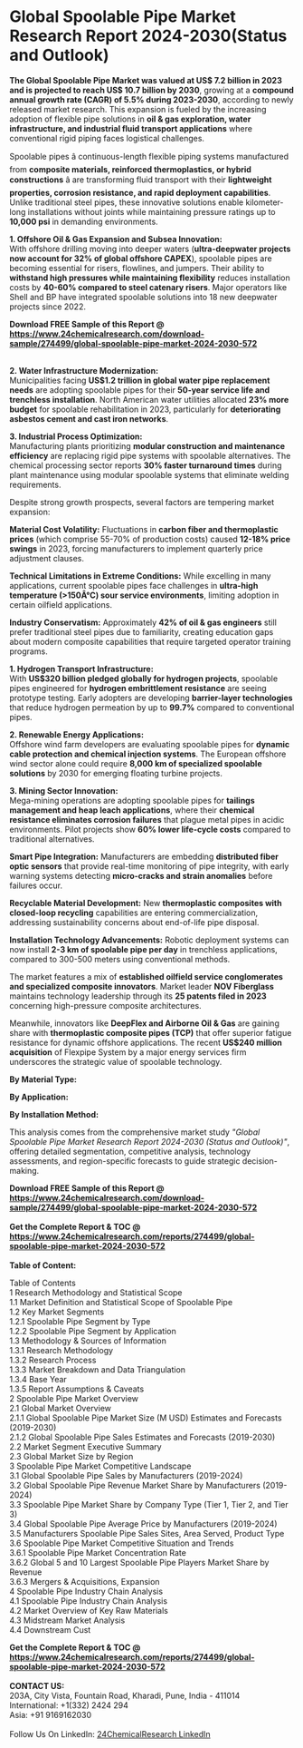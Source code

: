 <h1>Global Spoolable Pipe Market Research Report 2024-2030(Status and Outlook)</h1><p><strong>The Global Spoolable Pipe Market was valued at US$ 7.2 billion in 2023 and is projected to reach US$ 10.7 billion by 2030</strong>, growing at a <strong>compound annual growth rate (CAGR) of 5.5% during 2023-2030</strong>, according to newly released market research. This expansion is fueled by the increasing adoption of flexible pipe solutions in <strong>oil &amp; gas exploration, water infrastructure, and industrial fluid transport applications</strong> where conventional rigid piping faces logistical challenges.</p><p>Spoolable pipes â continuous-length flexible piping systems manufactured from <strong>composite materials, reinforced thermoplastics, or hybrid constructions</strong> â are transforming fluid transport with their <strong>lightweight properties, corrosion resistance, and rapid deployment capabilities</strong>. Unlike traditional steel pipes, these innovative solutions enable kilometer-long installations without joints while maintaining pressure ratings up to <strong>10,000 psi</strong> in demanding environments.</p><p><strong>1. Offshore Oil &amp; Gas Expansion and Subsea Innovation:</strong><br>
With offshore drilling moving into deeper waters (<strong>ultra-deepwater projects now account for 32% of global offshore CAPEX</strong>), spoolable pipes are becoming essential for risers, flowlines, and jumpers. Their ability to <strong>withstand high pressures while maintaining flexibility</strong> reduces installation costs by <strong>40-60% compared to steel catenary risers</strong>. Major operators like Shell and BP have integrated spoolable solutions into 18 new deepwater projects since 2022.</p><div><b>Download FREE Sample of this Report @ 
            <a href="https://www.24chemicalresearch.com/download-sample/274499/global-spoolable-pipe-market-2024-2030-572">
            https://www.24chemicalresearch.com/download-sample/274499/global-spoolable-pipe-market-2024-2030-572</a></b></div><br><p><strong>2. Water Infrastructure Modernization:</strong><br>
Municipalities facing <strong>US$1.2 trillion in global water pipe replacement needs</strong> are adopting spoolable pipes for their <strong>50-year service life and trenchless installation</strong>. North American water utilities allocated <strong>23% more budget</strong> for spoolable rehabilitation in 2023, particularly for <strong>deteriorating asbestos cement and cast iron networks</strong>.</p><p><strong>3. Industrial Process Optimization:</strong><br>
Manufacturing plants prioritizing <strong>modular construction and maintenance efficiency</strong> are replacing rigid pipe systems with spoolable alternatives. The chemical processing sector reports <strong>30% faster turnaround times</strong> during plant maintenance using modular spoolable systems that eliminate welding requirements.</p><p>Despite strong growth prospects, several factors are tempering market expansion:</p><p><strong>Material Cost Volatility:</strong> Fluctuations in <strong>carbon fiber and thermoplastic prices</strong> (which comprise 55-70% of production costs) caused <strong>12-18% price swings</strong> in 2023, forcing manufacturers to implement quarterly price adjustment clauses.</p><p><strong>Technical Limitations in Extreme Conditions:</strong> While excelling in many applications, current spoolable pipes face challenges in <strong>ultra-high temperature (&gt;150Â°C) sour service environments</strong>, limiting adoption in certain oilfield applications.</p><p><strong>Industry Conservatism:</strong> Approximately <strong>42% of oil &amp; gas engineers</strong> still prefer traditional steel pipes due to familiarity, creating education gaps about modern composite capabilities that require targeted operator training programs.</p><p><strong>1. Hydrogen Transport Infrastructure:</strong><br>
With <strong>US$320 billion pledged globally for hydrogen projects</strong>, spoolable pipes engineered for <strong>hydrogen embrittlement resistance</strong> are seeing prototype testing. Early adopters are developing <strong>barrier-layer technologies</strong> that reduce hydrogen permeation by up to <strong>99.7%</strong> compared to conventional pipes.</p><p><strong>2. Renewable Energy Applications:</strong><br>
Offshore wind farm developers are evaluating spoolable pipes for <strong>dynamic cable protection and chemical injection systems</strong>. The European offshore wind sector alone could require <strong>8,000 km of specialized spoolable solutions</strong> by 2030 for emerging floating turbine projects.</p><p><strong>3. Mining Sector Innovation:</strong><br>
Mega-mining operations are adopting spoolable pipes for <strong>tailings management and heap leach applications</strong>, where their <strong>chemical resistance eliminates corrosion failures</strong> that plague metal pipes in acidic environments. Pilot projects show <strong>60% lower life-cycle costs</strong> compared to traditional alternatives.</p><p><strong>Smart Pipe Integration:</strong> Manufacturers are embedding <strong>distributed fiber optic sensors</strong> that provide real-time monitoring of pipe integrity, with early warning systems detecting <strong>micro-cracks and strain anomalies</strong> before failures occur.</p><p><strong>Recyclable Material Development:</strong> New <strong>thermoplastic composites with closed-loop recycling</strong> capabilities are entering commercialization, addressing sustainability concerns about end-of-life pipe disposal.</p><p><strong>Installation Technology Advancements:</strong> Robotic deployment systems can now install <strong>2-3 km of spoolable pipe per day</strong> in trenchless applications, compared to 300-500 meters using conventional methods.</p><p>The market features a mix of <strong>established oilfield service conglomerates and specialized composite innovators</strong>. Market leader <strong>NOV Fiberglass</strong> maintains technology leadership through its <strong>25 patents filed in 2023</strong> concerning high-pressure composite architectures.</p><p>Meanwhile, innovators like <strong>DeepFlex and Airborne Oil &amp; Gas</strong> are gaining share with <strong>thermoplastic composite pipes (TCP)</strong> that offer superior fatigue resistance for dynamic offshore applications. The recent <strong>US$240 million acquisition</strong> of Flexpipe System by a major energy services firm underscores the strategic value of spoolable technology.</p><p><strong>By Material Type:</strong></p><p><strong>By Application:</strong></p><p><strong>By Installation Method:</strong></p><p>This analysis comes from the comprehensive market study <em>"Global Spoolable Pipe Market Research Report 2024-2030 (Status and Outlook)"</em>, offering detailed segmentation, competitive analysis, technology assessments, and region-specific forecasts to guide strategic decision-making.</p><div><b>Download FREE Sample of this Report @ 
            <a href="https://www.24chemicalresearch.com/download-sample/274499/global-spoolable-pipe-market-2024-2030-572">
            https://www.24chemicalresearch.com/download-sample/274499/global-spoolable-pipe-market-2024-2030-572</a></b></div><br><div><b>Get the Complete Report & TOC @ 
            <a href="https://www.24chemicalresearch.com/reports/274499/global-spoolable-pipe-market-2024-2030-572">
            https://www.24chemicalresearch.com/reports/274499/global-spoolable-pipe-market-2024-2030-572</a></b></div><br>
            <b>Table of Content:</b><p>Table of Contents<br />
1 Research Methodology and Statistical Scope<br />
1.1 Market Definition and Statistical Scope of Spoolable Pipe<br />
1.2 Key Market Segments<br />
1.2.1 Spoolable Pipe Segment by Type<br />
1.2.2 Spoolable Pipe Segment by Application<br />
1.3 Methodology & Sources of Information<br />
1.3.1 Research Methodology<br />
1.3.2 Research Process<br />
1.3.3 Market Breakdown and Data Triangulation<br />
1.3.4 Base Year<br />
1.3.5 Report Assumptions & Caveats<br />
2 Spoolable Pipe Market Overview<br />
2.1 Global Market Overview<br />
2.1.1 Global Spoolable Pipe Market Size (M USD) Estimates and Forecasts (2019-2030)<br />
2.1.2 Global Spoolable Pipe Sales Estimates and Forecasts (2019-2030)<br />
2.2 Market Segment Executive Summary<br />
2.3 Global Market Size by Region<br />
3 Spoolable Pipe Market Competitive Landscape<br />
3.1 Global Spoolable Pipe Sales by Manufacturers (2019-2024)<br />
3.2 Global Spoolable Pipe Revenue Market Share by Manufacturers (2019-2024)<br />
3.3 Spoolable Pipe Market Share by Company Type (Tier 1, Tier 2, and Tier 3)<br />
3.4 Global Spoolable Pipe Average Price by Manufacturers (2019-2024)<br />
3.5 Manufacturers Spoolable Pipe Sales Sites, Area Served, Product Type<br />
3.6 Spoolable Pipe Market Competitive Situation and Trends<br />
3.6.1 Spoolable Pipe Market Concentration Rate<br />
3.6.2 Global 5 and 10 Largest Spoolable Pipe Players Market Share by Revenue<br />
3.6.3 Mergers & Acquisitions, Expansion<br />
4 Spoolable Pipe Industry Chain Analysis<br />
4.1 Spoolable Pipe Industry Chain Analysis<br />
4.2 Market Overview of Key Raw Materials<br />
4.3 Midstream Market Analysis<br />
4.4 Downstream Cust</p><div><b>Get the Complete Report & TOC @ 
            <a href="https://www.24chemicalresearch.com/reports/274499/global-spoolable-pipe-market-2024-2030-572">
            https://www.24chemicalresearch.com/reports/274499/global-spoolable-pipe-market-2024-2030-572</a></b></div><br><b>CONTACT US:</b><br>
            203A, City Vista, Fountain Road, Kharadi, Pune, India - 411014<br>
            International: +1(332) 2424 294<br>
            Asia: +91 9169162030 <br><br>
            Follow Us On LinkedIn: <a href="https://www.linkedin.com/company/24chemicalresearch/">24ChemicalResearch LinkedIn</a>